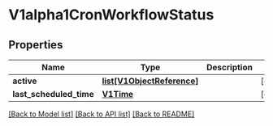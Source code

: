 # V1alpha1CronWorkflowStatus

## Properties
Name | Type | Description | Notes
------------ | ------------- | ------------- | -------------
**active** | [**list[V1ObjectReference]**](V1ObjectReference.md) |  | [optional] 
**last_scheduled_time** | [**V1Time**](V1Time.md) |  | [optional] 

[[Back to Model list]](../README.md#documentation-for-models) [[Back to API list]](../README.md#documentation-for-api-endpoints) [[Back to README]](../README.md)


